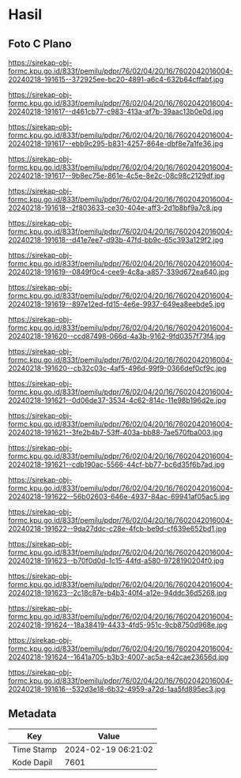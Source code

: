# Hasil

## Foto C Plano

https://sirekap-obj-formc.kpu.go.id/833f/pemilu/pdpr/76/02/04/20/16/7602042016004-20240218-191615--372925ee-bc20-4891-a6c4-632b64cffabf.jpg

https://sirekap-obj-formc.kpu.go.id/833f/pemilu/pdpr/76/02/04/20/16/7602042016004-20240218-191617--d461cb77-c983-413a-af7b-39aac13b0e0d.jpg

https://sirekap-obj-formc.kpu.go.id/833f/pemilu/pdpr/76/02/04/20/16/7602042016004-20240218-191617--ebb9c295-b831-4257-864e-dbf8e7a1fe36.jpg

https://sirekap-obj-formc.kpu.go.id/833f/pemilu/pdpr/76/02/04/20/16/7602042016004-20240218-191617--9b8ec75e-861e-4c5e-8e2c-08c98c2129df.jpg

https://sirekap-obj-formc.kpu.go.id/833f/pemilu/pdpr/76/02/04/20/16/7602042016004-20240218-191618--2f803633-ce30-404e-aff3-2d1b8bf9a7c8.jpg

https://sirekap-obj-formc.kpu.go.id/833f/pemilu/pdpr/76/02/04/20/16/7602042016004-20240218-191618--d41e7ee7-d93b-47fd-bb9c-65c393a129f2.jpg

https://sirekap-obj-formc.kpu.go.id/833f/pemilu/pdpr/76/02/04/20/16/7602042016004-20240218-191619--0849f0c4-cee9-4c8a-a857-339d672ea640.jpg

https://sirekap-obj-formc.kpu.go.id/833f/pemilu/pdpr/76/02/04/20/16/7602042016004-20240218-191619--897e12ed-fd15-4e6e-9937-649ea8eebde5.jpg

https://sirekap-obj-formc.kpu.go.id/833f/pemilu/pdpr/76/02/04/20/16/7602042016004-20240218-191620--ccd87498-066d-4a3b-9162-9fd0357f73f4.jpg

https://sirekap-obj-formc.kpu.go.id/833f/pemilu/pdpr/76/02/04/20/16/7602042016004-20240218-191620--cb32c03c-4af5-496d-99f9-0366def0cf9c.jpg

https://sirekap-obj-formc.kpu.go.id/833f/pemilu/pdpr/76/02/04/20/16/7602042016004-20240218-191621--0d06de37-3534-4c62-814c-11e98b196d2e.jpg

https://sirekap-obj-formc.kpu.go.id/833f/pemilu/pdpr/76/02/04/20/16/7602042016004-20240218-191621--3fe2b4b7-53ff-403a-bb88-7ae570fba003.jpg

https://sirekap-obj-formc.kpu.go.id/833f/pemilu/pdpr/76/02/04/20/16/7602042016004-20240218-191621--cdb190ac-5566-44cf-bb77-bc6d35f6b7ad.jpg

https://sirekap-obj-formc.kpu.go.id/833f/pemilu/pdpr/76/02/04/20/16/7602042016004-20240218-191622--56b02603-646e-4937-84ac-69941af05ac5.jpg

https://sirekap-obj-formc.kpu.go.id/833f/pemilu/pdpr/76/02/04/20/16/7602042016004-20240218-191622--9da27ddc-c28e-4fcb-be9d-cf639e652bd1.jpg

https://sirekap-obj-formc.kpu.go.id/833f/pemilu/pdpr/76/02/04/20/16/7602042016004-20240218-191623--b70f0d0d-1c15-44fd-a580-9728190204f0.jpg

https://sirekap-obj-formc.kpu.go.id/833f/pemilu/pdpr/76/02/04/20/16/7602042016004-20240218-191623--2c18c87e-b4b3-40f4-a12e-94ddc36d5268.jpg

https://sirekap-obj-formc.kpu.go.id/833f/pemilu/pdpr/76/02/04/20/16/7602042016004-20240218-191624--18a38419-4433-4fd5-951c-9cb8750d968e.jpg

https://sirekap-obj-formc.kpu.go.id/833f/pemilu/pdpr/76/02/04/20/16/7602042016004-20240218-191624--1641a705-b3b3-4007-ac5a-e42cae23656d.jpg

https://sirekap-obj-formc.kpu.go.id/833f/pemilu/pdpr/76/02/04/20/16/7602042016004-20240218-191616--532d3e18-6b32-4959-a72d-1aa5fd895ec3.jpg


## Metadata

| Key        | Value               |
| ---------- | ------------------- |
| Time Stamp | 2024-02-19 06:21:02 |
| Kode Dapil | 7601                |



